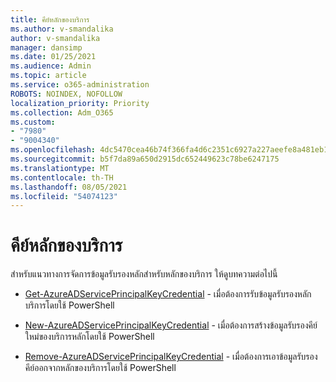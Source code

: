 ```yaml
---
title: คีย์หลักของบริการ
ms.author: v-smandalika
author: v-smandalika
manager: dansimp
ms.date: 01/25/2021
ms.audience: Admin
ms.topic: article
ms.service: o365-administration
ROBOTS: NOINDEX, NOFOLLOW
localization_priority: Priority
ms.collection: Adm_O365
ms.custom:
- "7980"
- "9004340"
ms.openlocfilehash: 4dc5470cea46b74f366fa4d6c2351c6927a227aeefe8a481eb1ca4e78808760b
ms.sourcegitcommit: b5f7da89a650d2915dc652449623c78be6247175
ms.translationtype: MT
ms.contentlocale: th-TH
ms.lasthandoff: 08/05/2021
ms.locfileid: "54074123"
---
```

# <a name="service-principal-key"></a>คีย์หลักของบริการ

สําหรับแนวทางการจัดการข้อมูลรับรองหลักสําหรับหลักของบริการ ให้ดูบทความต่อไปนี้

- [Get-AzureADServicePrincipalKeyCredential](https://docs.microsoft.com/powershell/module/azuread/get-azureadserviceprincipalkeycredential) - เมื่อต้องการรับข้อมูลรับรองหลักบริการโดยใช้ PowerShell

- [New-AzureADServicePrincipalKeyCredential](https://docs.microsoft.com/powershell/module/azuread/new-azureadserviceprincipalkeycredential) - เมื่อต้องการสร้างข้อมูลรับรองคีย์ใหม่ของบริการหลักโดยใช้ PowerShell

- [Remove-AzureADServicePrincipalKeyCredential](https://docs.microsoft.com/powershell/module/azuread/remove-azureadserviceprincipalkeycredential) - เมื่อต้องการเอาข้อมูลรับรองคีย์ออกจากหลักของบริการโดยใช้ PowerShell

